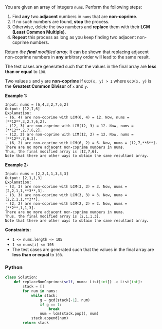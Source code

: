 You are given an array of integers  `nums`. Perform the following steps:

1.  Find  **any**  two  **adjacent**  numbers in  `nums`  that are  **non-coprime**.
2.  If no such numbers are found,  **stop**  the process.
3.  Otherwise, delete the two numbers and  **replace**  them with their  **LCM (Least Common Multiple)**.
4.  **Repeat**  this process as long as you keep finding two adjacent non-coprime numbers.

Return  _the  **final**  modified array._  It can be shown that replacing adjacent non-coprime numbers in  **any**  arbitrary order will lead to the same result.

The test cases are generated such that the values in the final array are  **less than or equal**  to  `108`.

Two values  `x`  and  `y`  are  **non-coprime**  if  `GCD(x, y) > 1`  where  `GCD(x, y)`  is the  **Greatest Common Divisor**  of  `x`  and  `y`.

**Example 1:**
```
Input: nums = [6,4,3,2,7,6,2]
Output: [12,7,6]
Explanation: 
- (6, 4) are non-coprime with LCM(6, 4) = 12. Now, nums = [**12**,3,2,7,6,2].
- (12, 3) are non-coprime with LCM(12, 3) = 12. Now, nums = [**12**,2,7,6,2].
- (12, 2) are non-coprime with LCM(12, 2) = 12. Now, nums = [**12**,7,6,2].
- (6, 2) are non-coprime with LCM(6, 2) = 6. Now, nums = [12,7,**6**].
There are no more adjacent non-coprime numbers in nums.
Thus, the final modified array is [12,7,6].
Note that there are other ways to obtain the same resultant array.
```

**Example 2:**
```
Input: nums = [2,2,1,1,3,3,3]
Output: [2,1,1,3]
Explanation: 
- (3, 3) are non-coprime with LCM(3, 3) = 3. Now, nums = [2,2,1,1,**3**,3].
- (3, 3) are non-coprime with LCM(3, 3) = 3. Now, nums = [2,2,1,1,**3**].
- (2, 2) are non-coprime with LCM(2, 2) = 2. Now, nums = [**2**,1,1,3].
There are no more adjacent non-coprime numbers in nums.
Thus, the final modified array is [2,1,1,3].
Note that there are other ways to obtain the same resultant array.
```

**Constraints:**

-   `1 <= nums.length <= 105`
-   `1 <= nums[i] <= 105`
-   The test cases are generated such that the values in the final array are  **less than or equal**  to  `108`.


### Python
```py
class Solution:
    def replaceNonCoprimes(self, nums: List[int]) -> List[int]:
        stack = []
        for num in nums:
            while stack:
                g = gcd(stack[-1], num)
                if g == 1:
                    break
                num = lcm(stack.pop(), num)
            stack.append(num)
        return stack
```
